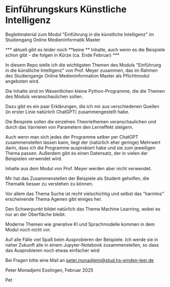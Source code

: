 # Einführungskurs Künstliche Intelligenz

Begleitmaterial zum Modul "Einführung in die künstliche Intelligenz" im Studiengang Online Medieninformatik Master

*** aktuell gibt es leider noch **keine ** Inhalte, auch wenn es die Beispiele schon gibt  - die folgen in Kürze (ca. Ende Februar) ***

In diesem Repo stelle ich die wichtigsten Themen des Moduls "Einführung in die künstliche Intelligenz" von Prof. Meyer zusammen, das im Rahmen des Studiengangs Online Medieninformation Master als Pflichtmodul angeboten wird.

Die Inhalte sind im Wesentlichen kleine Python-Programme, die die Themen des Moduls veranschaulichen sollen.

Dazu gibt es ein paar Erklärungen, die ich mir aus verschiedenen Quellen (in erster Linie natürlich ChatGPT) zusammengestellt habe.

Die Beispiele sollen die einzelnen Theoriethemen veranschaulichen und durch das Varrieren von Parametern den Lerneffekt steigern.

Auch wenn man sich jedes der Programme selber per ChatGPT zusammenstellen lassen kann, liegt der (natürlich eher geringe) Mehrwert darin, dass ich die Programme ausprobiert habe und sie zum jeweiligen Thema passen. Außerdem gibt es einen Datensatz, der in vielen der Beispielen verwendet wird.

Inhalte aus dem Modul von Prof. Meyer werden aber nicht verwendet.

Mir hat das Zusammenstellen der Beispiele als Student geholfen, die Thematik besser zu verstehen zu können.

Vor allem das Thema Suche ist recht vielschichtig und selbst das "harmlos" erscheinende Thema Agenen gibt einiges her.

Den Schwerpunkt bildet natürlich das Thema Machine Learning, wobei es nur an der Oberfläche bleibt.

Moderne Themen wie gnerative KI und Sprachmodelle kommen in dem Modul noch nicht vor.

Auf alle Fälle viel Spaß beim Ausprobieren der Beispiele. Ich werde sie in naher Zukunft alle in einem Jupyter-Notebook zusammenstellen, so dass das Ausprobieren noch etwas einfacher wird

Bei Fragen bitte eine Mail an peter.monadjemi@stud.hs-emden-leer.de

Peter Monadjemi
Esslingen, Februar 2025


Pet
